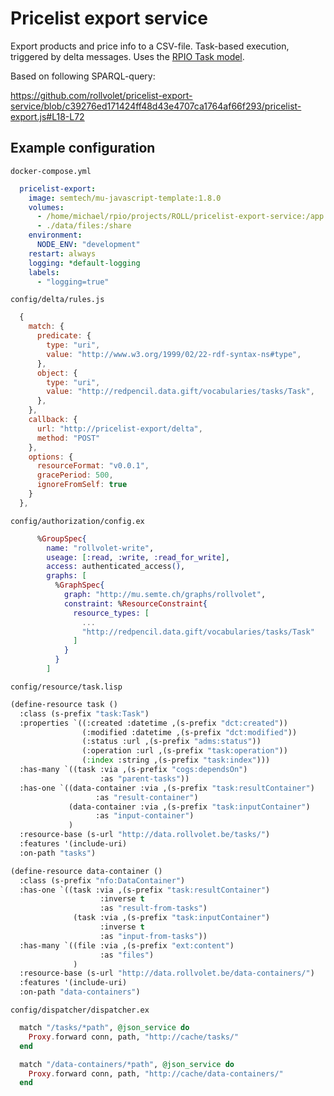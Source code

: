 # Pricelist export service

Export products and price info to a CSV-file. Task-based execution, triggered by delta messages.
Uses the [RPIO Task model](https://drive.google.com/file/d/1rh0Y8fC6THmRCzhr2XMSouASDNgYzXTY/view?usp=sharing).
  
Based on following SPARQL-query:

https://github.com/rollvolet/pricelist-export-service/blob/c39276ed171424ff48d43e4707ca1764af66f293/pricelist-export.js#L18-L72

## Example configuration

`docker-compose.yml`
```yml
  pricelist-export:
    image: semtech/mu-javascript-template:1.8.0
    volumes:
      - /home/michael/rpio/projects/ROLL/pricelist-export-service:/app
      - ./data/files:/share
    environment:
      NODE_ENV: "development"
    restart: always
    logging: *default-logging
    labels:
      - "logging=true"
```

`config/delta/rules.js`
```js
  {
    match: {
      predicate: {
        type: "uri",
        value: "http://www.w3.org/1999/02/22-rdf-syntax-ns#type",
      },
      object: {
        type: "uri",
        value: "http://redpencil.data.gift/vocabularies/tasks/Task",
      },
    },
    callback: {
      url: "http://pricelist-export/delta",
      method: "POST"
    },
    options: {
      resourceFormat: "v0.0.1",
      gracePeriod: 500,
      ignoreFromSelf: true
    }
  },
```

`config/authorization/config.ex`
```ex
      %GroupSpec{
        name: "rollvolet-write",
        useage: [:read, :write, :read_for_write],
        access: authenticated_access(),
        graphs: [
          %GraphSpec{
            graph: "http://mu.semte.ch/graphs/rollvolet",
            constraint: %ResourceConstraint{
              resource_types: [
                ...
                "http://redpencil.data.gift/vocabularies/tasks/Task"
              ]
            }
          }
        ]
```

`config/resource/task.lisp`

```lisp
(define-resource task ()
  :class (s-prefix "task:Task")
  :properties `((:created :datetime ,(s-prefix "dct:created"))
                (:modified :datetime ,(s-prefix "dct:modified"))
                (:status :url ,(s-prefix "adms:status"))
                (:operation :url ,(s-prefix "task:operation"))
                (:index :string ,(s-prefix "task:index")))
  :has-many `((task :via ,(s-prefix "cogs:dependsOn")
                    :as "parent-tasks"))
  :has-one `((data-container :via ,(s-prefix "task:resultContainer")
                   :as "result-container")
             (data-container :via ,(s-prefix "task:inputContainer")
                   :as "input-container")
             )
  :resource-base (s-url "http://data.rollvolet.be/tasks/")
  :features '(include-uri)
  :on-path "tasks")

(define-resource data-container ()
  :class (s-prefix "nfo:DataContainer")
  :has-one `((task :via ,(s-prefix "task:resultContainer")
                    :inverse t
                    :as "result-from-tasks")
              (task :via ,(s-prefix "task:inputContainer")
                    :inverse t
                    :as "input-from-tasks"))
  :has-many `((file :via ,(s-prefix "ext:content")
                    :as "files")
              )
  :resource-base (s-url "http://data.rollvolet.be/data-containers/")
  :features '(include-uri)
  :on-path "data-containers")
```

`config/dispatcher/dispatcher.ex`

```ex
  match "/tasks/*path", @json_service do
    Proxy.forward conn, path, "http://cache/tasks/"
  end

  match "/data-containers/*path", @json_service do
    Proxy.forward conn, path, "http://cache/data-containers/"
  end

```
